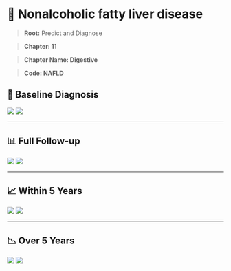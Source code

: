 # 🧬 Nonalcoholic fatty liver disease
    
> **Root:** Predict and Diagnose

> **Chapter: 11**

> **Chapter Name: Digestive**

> **Code: NAFLD**

## 🧪 Baseline Diagnosis

<img src="/Predict/Figures/Baseline/IMP/NAFLD.png" />

<CsvTableIMP src="/Predict/Data/Baseline/IMP/IMP_NAFLD.csv" label="🔍 View full results" />

<img src="/Predict/Figures/Baseline/ROC/NAFLD.png" />

<CsvTableROC src="/Predict/Data/Baseline/EVA/NAFLD.csv" label="🔍 View full results" />

---

## 📊 Full Follow-up

<img src="/Predict/Figures/ALL/IMP/NAFLD.png" />

<CsvTableIMP src="/Predict/Data/ALL/IMP/IMP_NAFLD.csv" label="🔍 View full results" />

<img src="/Predict/Figures/ALL/ROC/NAFLD.png" />

<CsvTableROC src="/Predict/Data/ALL/EVA/NAFLD.csv" label="🔍 View full results" />

---

## 📈 Within 5 Years

<img src="/Predict/Figures/FYears/IMP/NAFLD.png" />

<CsvTableIMP src="/Predict/Data/FYears/IMP/IMP_NAFLD.csv" label="🔍 View full results" />

<img src="/Predict/Figures/FYears/ROC/NAFLD.png" />

<CsvTableROC src="/Predict/Data/FYears/EVA/NAFLD.csv" label="🔍 View full results" />

---

## 📉 Over 5 Years

<img src="/Predict/Figures/OverFYears/IMP/NAFLD.png" />

<CsvTableIMP src="/Predict/Data/OverFYears/IMP/IMP_NAFLD.csv" label="🔍 View full results" />

<img src="/Predict/Figures/OverFYears/ROC/NAFLD.png" />

<CsvTableROC src="/Predict/Data/OverFYears/EVA/NAFLD.csv" label="🔍 View full results" />
